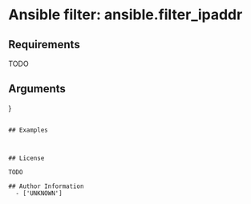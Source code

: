 # Ansible filter: ansible.filter_ipaddr





## Requirements

TODO

## Arguments

}
```

## Examples



## License

TODO

## Author Information
  - ['UNKNOWN']
